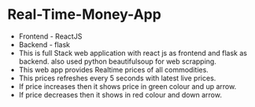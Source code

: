 # Real-Time-Money-App

- Frontend - ReactJS
- Backend - flask
- This is full Stack web application with react js as frontend and flask as backend. also used python beautifulsoup for web scrapping.
- This web app provides Realtime prices of all commodities.
- This prices refreshes every 5 seconds with latest live prices.
- If price increases then it shows price in green colour and up arrow.
- If price decreases then it shows in red colour and down arrow.
